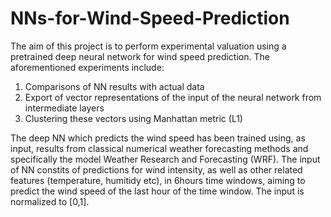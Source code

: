 # NNs-for-Wind-Speed-Prediction
The aim of this project is to perform experimental valuation using a pretrained deep neural network for wind speed prediction. The aforementioned experiments include:
1. Comparisons of NN results with actual data
2. Εxport of vector representations of the input of the neural network from intermediate layers
3. Clustering these vectors using Manhattan metric (L1)

The deep NN which predicts the wind speed has been trained using, as input, results from classical numerical weather forecasting methods and specifically the model Weather Research and Forecasting (WRF). The input of NN constits of predictions for wind intensity, as well as other related features (temperature, humitidy etc), in 6hours time windows, aiming to predict the wind speed of the last hour of the time window. The input is normalized to [0,1].
